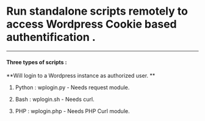 # Run standalone scripts remotely to access Wordpress Cookie based authentification .

---------------------------------------------------------------------------------------------------------------------------

#### Three types of scripts :

**Will login to a Wordpress instance as authorized user. **

1.  Python : wplogin.py - Needs request module. 

2.  Bash  : wplogin.sh  - Needs curl.

3.  PHP : wplogin.php - Needs PHP Curl module.

